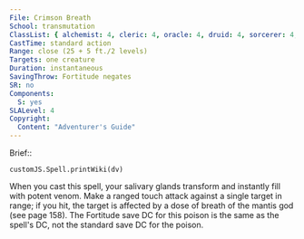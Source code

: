 ```yaml
---
File: Crimson Breath
School: transmutation
ClassList: { alchemist: 4, cleric: 4, oracle: 4, druid: 4, sorcerer: 4, wizard: 4, witch: 4 }
CastTime: standard action
Range: close (25 + 5 ft./2 levels)
Targets: one creature
Duration: instantaneous
SavingThrow: Fortitude negates
SR: no
Components:
  S: yes
SLALevel: 4
Copyright:
  Content: "Adventurer's Guide"
---
```

Brief:: 

```dataviewjs
customJS.Spell.printWiki(dv)
```

When you cast this spell, your salivary glands transform and instantly fill with potent venom. Make a ranged touch attack against a single target in range; if you hit, the target is affected by a dose of breath of the mantis god (see page 158). The Fortitude save DC for this poison is the same as the spell's DC, not the standard save DC for the poison.
